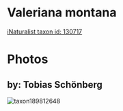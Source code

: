 
Valeriana montana
=================
  
[iNaturalist taxon id: 130717](https://www.inaturalist.org/taxa/130717)
# Photos

## by: Tobias Schönberg
  
![taxon189812648](https://inaturalist-open-data.s3.amazonaws.com/photos/203318295/medium.jpg)